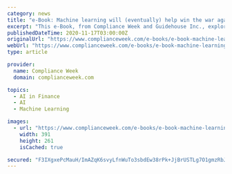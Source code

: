 ```yaml
---
category: news
title: "e-Book: Machine learning will (eventually) help win the war against financial crime"
excerpt: "This e-Book, from Compliance Week and Guidehouse Inc., explores how the adoption of machine learning in fighting financial crime will likely explode as technology solutions become more effective and efficient—driven by work-stream prioritization ..."
publishedDateTime: 2020-11-17T03:00:00Z
originalUrl: "https://www.complianceweek.com/e-books/e-book-machine-learning-will-eventually-help-win-the-war-against-financial-crime/29730.article"
webUrl: "https://www.complianceweek.com/e-books/e-book-machine-learning-will-eventually-help-win-the-war-against-financial-crime/29730.article"
type: article

provider:
  name: Compliance Week
  domain: complianceweek.com

topics:
  - AI in Finance
  - AI
  - Machine Learning

images:
  - url: "https://www.complianceweek.com/e-books/e-book-machine-learning-will-eventually-help-win-the-war-against-financial-crime/pictures/web/b/e/m/cybr21rrisk_7_hp_390x260_617137.png"
    width: 391
    height: 261
    isCached: true

secured: "F3IXgxePcMauH/ImAZqK6svyLfnWuTo3sbdEw38rPk+JjBrUSTLg7O1gmzRbJZopbpOmisptaVLU8dJsOIIZE9n7Yz7n45ItxgbWcB5csz5jB3WylrVCer50MTQvkP99Rcj5REHG7GkJkpI7FoN5lTUWthKUJIm+qFNWTStLZ2l2CYd9Z4+RWfc3ia8Z70vpy6efND0CrSGMly/sSQKpm/b0YEIIrd1Dit6ZNdAGkd2qJSz9i/b0YvKwapuYnaebYh6tP12nw5hAsyStNzojEqzCKjJNTlGllFITQk07rFjWi9Ge7J4Ygp5MUUclGVBU0XZiVO2hhqTJzHugelnqzHlycgIKbkoGThu4X29zhA0=;9gpBXEMeBIwKIpUhxovoBA=="
---
```


